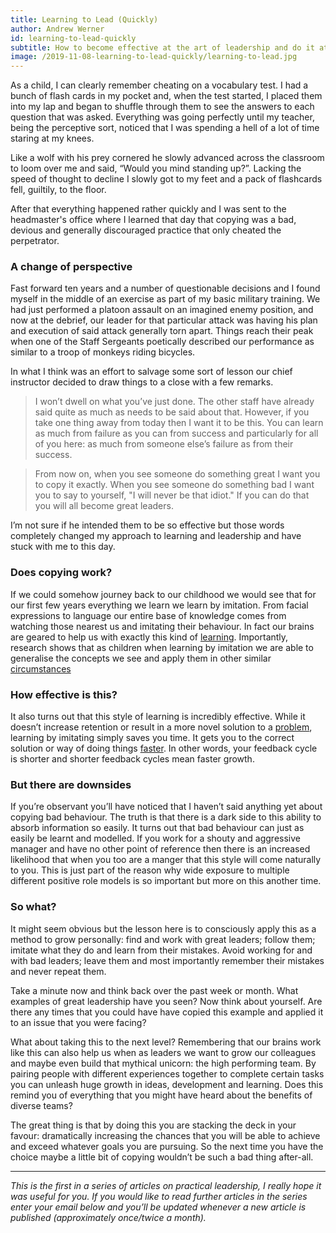 ```yaml
---
title: Learning to Lead (Quickly)
author: Andrew Werner
id: learning-to-lead-quickly
subtitle: How to become effective at the art of leadership and do it at speed
image: /2019-11-08-learning-to-lead-quickly/learning-to-lead.jpg
---
```

As a child, I can clearly remember cheating on a vocabulary test. I had a bunch
of flash cards in my pocket and, when the test started, I placed them into my
lap and began to shuffle through them to see the answers to each question that
was asked. Everything was going perfectly until my teacher, being the perceptive
sort, noticed that I was spending a hell of a lot of time staring at my knees.

Like a wolf with his prey cornered he slowly advanced across the classroom to
loom over me and said, “Would you mind standing up?”. Lacking the speed of
thought to decline I slowly got to my feet and a pack of flashcards fell,
guiltily, to the floor.

After that everything happened rather quickly and I was sent to the headmaster's
office where I learned that day that copying was a bad, devious and generally
discouraged practice that only cheated the perpetrator.

### A change of perspective

Fast forward ten years and a number of questionable decisions and I found myself
in the middle of an exercise as part of my basic military training. We had just
performed a platoon assault on an imagined enemy position, and now at the
debrief, our leader for that particular attack was having his plan and execution
of said attack generally torn apart. Things reach their peak when one of the
Staff Sergeants poetically described our performance as similar to a troop of
monkeys riding bicycles.

In what I think was an effort to salvage some sort of lesson our chief
instructor decided to draw things to a close with a few remarks.

> I won’t dwell on what you’ve just done. The other staff have already said
> quite as much as needs to be said about that. However, if you take one thing
> away from today then I want it to be this. You can learn as much from failure
> as you can from success and particularly for all of you here: as much from
> someone else’s failure as from their success.

> From now on, when you see someone do something great I want you to copy it
> exactly. When you see someone do something bad I want you to say to yourself,
> "I will never be that idiot." If you can do that you will all become great
> leaders.

I’m not sure if he intended them to be so effective but those words completely
changed my approach to learning and leadership and have stuck with me to this
day.

### Does copying work?

If we  could somehow journey back to our childhood we would see that for our
first few years everything we learn we learn by imitation. From facial
expressions to language our entire base of knowledge comes from watching those
nearest us and imitating their behaviour. In fact our brains are geared to help
us with exactly this kind of [learning](https://www.ucl.ac.uk/news/2004/dec/human-see-human-do-ballet-dancers-brains-reveal-art-imitation).
Importantly, research shows that as children when learning by imitation we are
able to generalise the concepts we see and apply them in other similar
[circumstances](http://ilabs.washington.edu/meltzoff/pdf/99Meltzoff_BornToLearn.pdf)

### How effective is this?

It also turns out that this style of learning is incredibly effective. While it
doesn’t increase retention or result in a more novel solution to a
[problem](http://www.psych.mcgill.ca/perpg/fac/shultz/personal/Recent_Publications_files/learning04.pdf),
learning by imitating simply saves you time. It gets you to the correct
solution or way of doing things [faster](https://psycnet.apa.org/record/1942-00109-000).
In other words, your feedback cycle is shorter and shorter feedback cycles mean
faster growth.

### But there are downsides

If you’re observant you’ll have noticed that I haven’t said anything yet about
copying bad behaviour. The truth is that there is a dark side to this ability to
absorb information so easily. It turns out that bad behaviour can just as easily
be learnt and modelled. If you work for a shouty and aggressive manager and have
no other point of reference then there is an increased likelihood that when you
too are a manger that this style will come naturally to you. This is just part
of the reason why wide exposure to multiple different positive role models is so
important but more on this another time.

### So what?

It might seem obvious but the lesson here is to consciously apply this as a
method to grow personally: find and work with great leaders; follow them;
imitate what they do and learn from their mistakes. Avoid working for and with
bad leaders; leave them and most importantly remember their mistakes and never
repeat them.

Take a minute now and think back over the past week or month. What examples of
great leadership have you seen? Now think about yourself. Are there any times
that you could have have copied this example and applied it to an issue that you
were facing?

What about taking this to the next level? Remembering that our brains work like
this can also help us when as leaders we want to grow our colleagues and maybe
even build that mythical unicorn: the high performing team. By pairing people
with different experiences together to complete certain tasks you can unleash
huge growth in ideas, development and learning. Does this remind you of
everything that you might have heard about the benefits of diverse teams?

The great thing is that by doing this you are stacking the deck in your favour:
dramatically increasing the chances that you will be able to achieve and exceed
whatever goals you are pursuing. So the next time you have the choice maybe a
little bit of copying wouldn’t be such a bad thing after-all.

---

_This is the first in a series of articles on practical leadership, I really
hope it was useful for you. If you would like to read further articles in the
series enter your email below and you’ll be updated whenever a new article is
published (approximately once/twice a month)._




